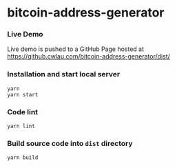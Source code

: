 # bitcoin-address-generator

### Live Demo

Live demo is pushed to a GitHub Page hosted at https://github.cwlau.com/bitcoin-address-generator/dist/


### Installation and start local server

```
yarn
yarn start
```

### Code lint

```
yarn lint
```


### Build source code into `dist` directory

```
yarn build
```
